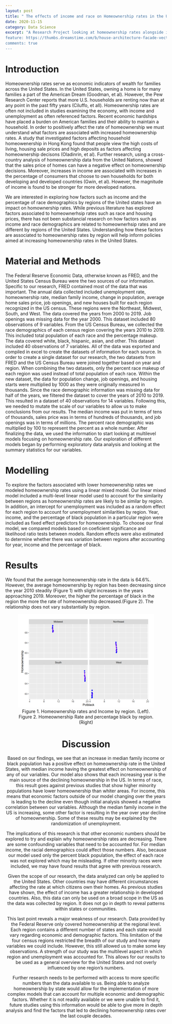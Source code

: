 ```yaml
---
layout: post 
title: " The effects of income and race on Homeownership rates in the United States from 2010-2019 " 
date: 2020-11-15
category: Data Science 
excerpt: "A Research Project looking at homeownership rates alongside income and race in the US.
feature: https://thumbs.dreamstime.com/b/house-architecture-facade-vector-colorful-cartoon-style-illlustrations-121633747.jpg 
comments: true 
---  
```


# Introduction 

Homeownership rates serve as economic indicators of wealth for families across the United
States. In the United States, owning a home is for many families a part of the American Dream
(Goodman, et al). However, the Pew Research Center reports that more U.S. households are
renting now than at any point in the past fifty years (Ciluffo, et all). Homeownership rates are
often not included in studies examining the economy, with income and unemployment as often
referenced factors. Recent economic hardships have placed a burden on American families and
their ability to maintain a household. In order to positively affect the rate of homeownership
we must understand what factors are associated with increased homeownership rates. A
study that investigated factors affecting household homeowenership in Hong Kong found
that people view the high costs of living, housing sale prices and high deposits as factors
affecting homeownership decisons (Oladinrin, et al). Further research, using a cross-country
analysis of homeownership data from the United Nations, showed that the sales price of
homes can have a negative effect on homeownership decisions. Moreover, increases in income
are associated with increases in the percentage of consumers that choose to own households
for both developing and developed countries (Gwin, et al). However, the magnitude of income
is found to be stronger for more developed nations.

We are interested in exploring how factors such as income and the percentage of race
demographics by regions of the United states have an impact on homownership rates. While
previous literature has explored factors associated to homeownerhsip rates such as race and
housing prices, there has not been substancial research on how factors such as income and
race demographics are related to homeownerhsip rates and are different by regions of the
United States. Understanding how these factors are associated to homeownership rates by
region will help inform policies aimed at increasing homeownership rates in the United States. 

# Material and Methods

The Federal Reserve Economic Data, otherwise known as FRED, and the United States Census
Bureau were the two sources of our information. Specific to our research, FRED contained
most of the data that was important. The annual data collected included unemployment
rate, homeownership rate, median family income, change in population, average home sales
price, job openings, and new houses built for each region recognized in the US census. These
regions were the Northeast, Midwest, South, and West. The data covered the years from
2000 to 2019. Job openings was missing data for the year 2000. This dataset included 80
observations of 9 variables. From the US Census Bureau, we collected the race demographics
of each census region covering the years 2010 to 2019. This included total population of
each race and the percentage makeup. The data covered white, black, hispanic, asian, and
other. This dataset included 40 observations of 7 variables. All of the data was exported and
compiled in excel to create the datasets of information for each source.
In order to create a single dataset for our research, the two datasets from FRED and the
US Census Bureau were joined together based on year and region. When combining the two
datasets, only the percent race makeup of each region was used instead of total population of
each race. Within the new dataset, the data for population change, job openings, and housing
starts were multiplied by 1000 as they were originally measured in thousands. Since the race
demographic information was missing data for half of the years, we filtered the dataset to
cover the years of 2010 to 2019. This resulted in a dataset of 40 observations for 14 variables.
Following this, we needed to mutate the scale of our variables to allow us to make conclusions
from our results. The median income was put in terms of tens of thousands, sales price was
in terms of hundreds of thousands, and job openings was in terms of millions. The percent
race demographic was multiplied by 100 to represent the percent as a whole number.
After finalizing the data, we used the information to start looking at multilevel models
focusing on homeownership rate. Our exploration of different models began by performing
exploratory data analysis and looking at the summary statistics for our variables. 

# Modelling 

To explore the factors associated with lower homeownership rates we modeled homeownership rates using a linear mixed model. Our linear mixed model included a multi-level linear model used to account for the similarity between regions as homeownership rates are likely to be
similar by region. In addition, an intercept for unemployment was included as a random effect for each region to account for unemployment similarities by region. Year, income, and the percentage of black population in a particular region were included as fixed effect predictors for homeownership. To choose our final model, we compared models based on
coeficient significance and likelihood ratio tests between models. Random effects were also estimated to determine whether there was variation between regions after accounting for year, income and the percentage of black.

# Results 

We found that the average homeownership rate in the data is 64.6%. However, the average
homeownership by region has been decreasing since the year 2010 steadily (Figure 1) with
slight increases in the years approaching 2019. Moreover, the higher the percentage of black
in the region the more the rate of homeownership decreased.(Figure 2). The relationship
does not vary substantially by region. 

<center> 
  <figure class="half"> 
    <a href='/assets/img/HomeOwnership_figure1.png'><img src ='/assets/img/HomeOwnership_figure2.png'></a> 
    <figcaption> Figure 1. Homeownership rates and Income by region. (Left). Figure 2. Homeownership Rate and percentage black by region. (Right)<sub></sub></figcaption> 
  </figure>            
             
# Discussion 

Based on our findings, we see that an increase in median family income or black population
has a positive effect on homeownership rate in the United States, with median income having
the greatest effect on homeownership of any of our variables. Our model also shows that each
increasing year is the main source of the declining homeownership in the US. In terms of race,
this result goes against previous studies that show higher minority populations have lower
homeownership than whiter areas. For income, this means that economic factors outside of
our model changing over the years is leading to the decline even though initial analysis showed
a negative correlation between our variables. Although the median family income in the US
is increasing, some other factor is resulting in the year over year decline of homeownership.
Some of these results may be explained by the randomization of unemployment.

The implications of this research is that other economic numbers should be explored to try
and explain why homeownership rates are decreasing. There are some confounding variables
that need to be accounted for. For median income, the racial demographics could affect those
numbers. Also, because our model used only the percent black population, the effect of each
race was not explored which may be misleading. If other minority races were included, we
may have found results that agree with previous research.

Given the scope of our research, the data analyzed can only be applied to the United States.
Other countries may have different circumstances affecting the rate at which citizens own
their homes. As previous studies have shown, the effect of income has a greater relationship
in developed countries. Also, this data can only be used on a broad scope in the US as the
data was collected by region. It does not go in depth to reveal patterns within states or
communities.

This last point reveals a major weakness of our research. Data provided by the Federal
Reserve only covered homeownership at the regional level. Each region contains a different
number of states and each state would vary regarding economic and demographic factors.
This limitation of the four census regions restricted the breadth of our study and how many
variables we could include. However, this still allowed us to make some key observations.
A strength of our study was the multilevel aspect in which region and unemployment was
accounted for. This allows for our results to be used as a general overview for the United
States and not overly influenced by one region’s numbers.

Further research needs to be performed with access to more specific numbers than the data
available to us. Being able to analyze homeownership by state would allow for the implementation of more complex models that can account for multiple economic and demographic
factors. Whether it is not readily available or we were unable to find it, future studies using
this information would be able to give more in depth analysis and find the factors that led to
declining homeownership rates over the last couple decades.


